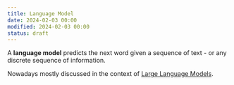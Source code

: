 ```yaml
---
title: Language Model
date: 2024-02-03 00:00
modified: 2024-02-03 00:00
status: draft
---
```


A **language model** predicts the next word given a sequence of text - or any discrete sequence of information.

Nowadays mostly discussed in the context of [Large Language Models](large-language-models.md).
